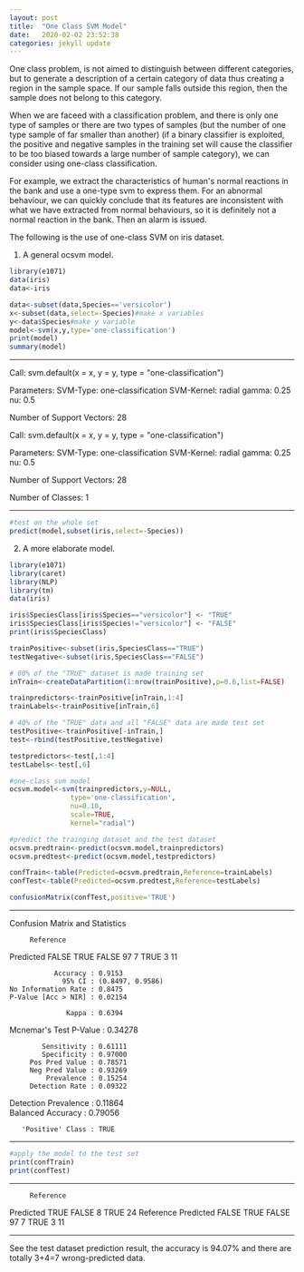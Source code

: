 ```yaml
---
layout: post
title:  "One Class SVM Model"
date:   2020-02-02 23:52:38
categories: jekyll update
---
```


One class problem, is not aimed to distinguish between different categories, but to generate a description of a certain category of data thus creating a region in the sample space. If our sample falls outside this region, then the sample does not belong to this category.

When we are faceed with a classification problem, and there is only one type of samples or there are two types of samples (but the number of one type sample of far smaller than another) (if a binary classifier is exploited, the positive and negative samples in the training set will cause the classifier to be too biased towards a large number of sample category), we can consider using one-class classification.

For example, we extract the characteristics of human's normal reactions in the bank and use a one-type svm to express them. For an abnormal behaviour, we can quickly conclude that its features are inconsistent with what we have extracted from normal behaviours, so it is definitely not a normal reaction in the bank. Then an alarm is issued. 

The following is the use of one-class SVM on iris dataset.

1. A general ocsvm model.
```r
library(e1071)
data(iris)
data<-iris
```
```r
data<-subset(data,Species=='versicolor')
x<-subset(data,select=-Species)#make x variables
y<-data$Species#make y variable
model<-svm(x,y,type='one-classification')
print(model)
summary(model)
```
***
Call:
svm.default(x = x, y = y, type = "one-classification")


Parameters:
   SVM-Type:  one-classification 
 SVM-Kernel:  radial 
      gamma:  0.25 
         nu:  0.5 

Number of Support Vectors:  28

Call:
svm.default(x = x, y = y, type = "one-classification")


Parameters:
   SVM-Type:  one-classification 
 SVM-Kernel:  radial 
      gamma:  0.25 
         nu:  0.5 

Number of Support Vectors:  28

Number of Classes: 1
***

```r
#test on the whole set
predict(model,subset(iris,select=-Species))
```

2. A more elaborate model.

```r
library(e1071)
library(caret)
library(NLP)
library(tm)
data(iris)
```

```r
iris$SpeciesClass[iris$Species=="versicolor"] <- "TRUE"
iris$SpeciesClass[iris$Species!="versicolor"] <- "FALSE"
print(iris$SpeciesClass)
```

```r
trainPositive<-subset(iris,SpeciesClass=="TRUE")
testNegative<-subset(iris,SpeciesClass=="FALSE")

# 60% of the "TRUE" dataset is made training set
inTrain<-createDataPartition(1:nrow(trainPositive),p=0.6,list=FALSE)

trainpredictors<-trainPositive[inTrain,1:4]
trainLabels<-trainPositive[inTrain,6]
```

```r
# 40% of the "TRUE" data and all "FALSE" data are made test set
testPositive<-trainPositive[-inTrain,]
test<-rbind(testPositive,testNegative)

testpredictors<-test[,1:4]
testLabels<-test[,6]
```

```r
#one-class svm model
ocsvm.model<-svm(trainpredictors,y=NULL,
               type='one-classification',
               nu=0.10,
               scale=TRUE,
               kernel="radial")

#predict the trainging dataset and the test dataset
ocsvm.predtrain<-predict(ocsvm.model,trainpredictors)
ocsvm.predtest<-predict(ocsvm.model,testpredictors)

confTrain<-table(Predicted=ocsvm.predtrain,Reference=trainLabels)
confTest<-table(Predicted=ocsvm.predtest,Reference=testLabels)

confusionMatrix(confTest,positive='TRUE')
```
***
Confusion Matrix and Statistics

         Reference
Predicted FALSE TRUE
    FALSE    97    7
    TRUE      3   11
                                          
               Accuracy : 0.9153          
                 95% CI : (0.8497, 0.9586)
    No Information Rate : 0.8475          
    P-Value [Acc > NIR] : 0.02154         
                                          
                  Kappa : 0.6394          
                                          
 Mcnemar's Test P-Value : 0.34278         
                                          
            Sensitivity : 0.61111         
            Specificity : 0.97000         
         Pos Pred Value : 0.78571         
         Neg Pred Value : 0.93269         
             Prevalence : 0.15254         
         Detection Rate : 0.09322         
   Detection Prevalence : 0.11864         
      Balanced Accuracy : 0.79056         
                                          
       'Positive' Class : TRUE
***
```r
#apply the model to the test set
print(confTrain)
print(confTest)
```
***
         Reference
Predicted TRUE
    FALSE    8
    TRUE    24
         Reference
Predicted FALSE TRUE
    FALSE    97    7
    TRUE      3   11
***
See the test dataset prediction result, the accuracy is 94.07% and there are totally 3+4=7 wrong-predicted data. 